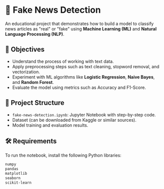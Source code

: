 # 📰 Fake News Detection

An educational project that demonstrates how to build a model to classify news articles as "real" or "fake" using **Machine Learning (ML)** and **Natural Language Processing (NLP)**.

## 🚀 Objectives
- Understand the process of working with text data.
- Apply preprocessing steps such as text cleaning, stopword removal, and vectorization.
- Experiment with ML algorithms like **Logistic Regression**, **Naive Bayes**, and **Random Forest**.
- Evaluate the model using metrics such as Accuracy and F1-Score.

## 📂 Project Structure
- `fake-news-detection.ipynb`: Jupyter Notebook with step-by-step code.
- Dataset (can be downloaded from Kaggle or similar sources).
- Model training and evaluation results.

## 🛠 Requirements
To run the notebook, install the following Python libraries:



```bash
numpy
pandas
matplotlib
seaborn
scikit-learn

